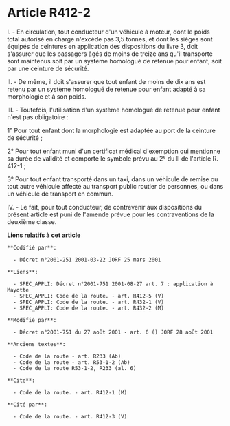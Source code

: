 # Article R412-2

I. - En circulation, tout conducteur d'un véhicule à moteur, dont le poids total autorisé en charge n'excède pas 3,5 tonnes,
et dont les sièges sont équipés de ceintures en application des dispositions du livre 3, doit s'assurer que les passagers
âgés de moins de treize ans qu'il transporte sont maintenus soit par un système homologué de retenue pour enfant, soit par
une ceinture de sécurité.

II. - De même, il doit s'assurer que tout enfant de moins de dix ans est retenu par un système homologué de retenue pour
enfant adapté à sa morphologie et à son poids.

III. - Toutefois, l'utilisation d'un système homologué de retenue pour enfant n'est pas obligatoire :

1° Pour tout enfant dont la morphologie est adaptée au port de la ceinture de sécurité ;

2° Pour tout enfant muni d'un certificat médical d'exemption qui mentionne sa durée de validité et comporte le symbole prévu
au 2° du II de l'article R. 412-1 ;

3° Pour tout enfant transporté dans un taxi, dans un véhicule de remise ou tout autre véhicule affecté au transport public
routier de personnes, ou dans un véhicule de transport en commun.

IV. - Le fait, pour tout conducteur, de contrevenir aux dispositions du présent article est puni de l'amende prévue pour les
contraventions de la deuxième classe.

**Liens relatifs à cet article**

	**Codifié par**:

	  - Décret n°2001-251 2001-03-22 JORF 25 mars 2001

	**Liens**:

	  - SPEC_APPLI: Décret n°2001-751 2001-08-27 art. 7 : application à Mayotte
	  - SPEC_APPLI: Code de la route. - art. R412-5 (V)
	  - SPEC_APPLI: Code de la route. - art. R432-1 (V)
	  - SPEC_APPLI: Code de la route. - art. R432-2 (M)

	**Modifié par**:

	  - Décret n°2001-751 du 27 août 2001 - art. 6 () JORF 28 août 2001

	**Anciens textes**:

	  - Code de la route - art. R233 (Ab)
	  - Code de la route - art. R53-1-2 (Ab)
	  - Code de la route R53-1-2, R233 (al. 6)

	**Cite**:

	  - Code de la route. - art. R412-1 (M)

	**Cité par**:

	  - Code de la route. - art. R412-3 (V)
